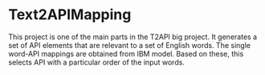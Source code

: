 # Text2APIMapping
This project is one of the main parts in the T2API big project. It generates a set of API elements that are relevant to a set of English words. The single word-API mappings are obtained from IBM model. Based on these, this selects API with a particular order of the input words.
